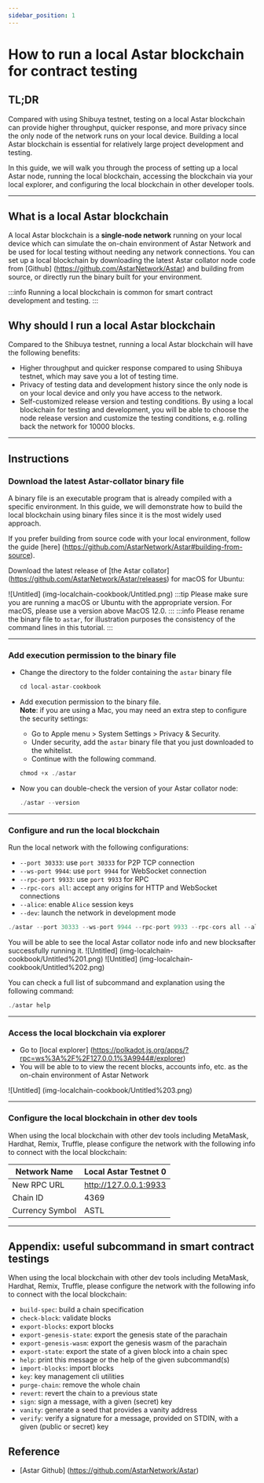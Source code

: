 ```yaml
---
sidebar_position: 1
---
```


# How to run a local Astar blockchain for contract testing

## TL;DR

Compared with using Shibuya testnet, testing on a local Astar blockchain can provide higher throughput, quicker response, and more privacy since the only node of the network runs on your local device. Building a local Astar blockchain is essential for relatively large project development and testing.

In this guide, we will walk you through the process of setting up a local Astar node, running the local blockchain, accessing the blockchain via your local explorer, and configuring the local blockchain in other developer tools.

---

## What is a local Astar blockchain

A local Astar blockchain is a **single-node network** running on your local device which can simulate the on-chain environment of Astar Network and be used for local testing without needing any network connections. You can set up a local blockchain by downloading the latest Astar collator node code from [Github] (https://github.com/AstarNetwork/Astar) and building from source, or directly run the binary built for your environment.

:::info
Running a local blockchain is common for smart contract development and testing.
:::

## Why should I run a local Astar blockchain

Compared to the Shibuya testnet, running a local Astar blockchain will have the following benefits:

- Higher throughput and quicker response compared to using Shibuya testnet, which may save you a lot of testing time.
- Privacy of testing data and development history since the only node is on your local device and only you have access to the network.
- Self-customized release version and testing conditions. By using a local blockchain for testing and development, you will be able to choose the node release version and customize the testing conditions, e.g. rolling back the network for 10000 blocks.

---

## Instructions
### Download the latest Astar-collator binary file

A binary file is an executable program that is already compiled with a specific environment. In this guide, we will demonstrate how to build the local blockchain using binary files since it is the most widely used approach. 

If you prefer building from source code with your local environment, follow the guide [here] (https://github.com/AstarNetwork/Astar#building-from-source).

Download the latest release of [the Astar collator] (https://github.com/AstarNetwork/Astar/releases) for macOS for Ubuntu: 
    
![Untitled] (img-localchain-cookbook/Untitled.png)
:::tip
Please make sure you are running a macOS or Ubuntu with the appropriate version. For macOS, please use a version above MacOS 12.0.
:::
:::info
Please rename the binary file to `astar`, for illustration purposes the consistency of the command lines in this tutorial.
:::

---

### Add execution permission to the binary file

- Change the directory to the folder containing the `astar` binary file
    
    ```jsx
    cd local-astar-cookbook
    ```
    
- Add execution permission to the binary file. <br />
    **Note**: if you are using a Mac, you may need an extra step to configure the security settings:
    - Go to Apple menu > System Settings > Privacy & Security.
    - Under security, add the `astar` binary file that you just downloaded to the whitelist.
    - Continue with the following command.
    
    ```jsx
    chmod +x ./astar
    ```
    
- Now you can double-check the version of your Astar collator node:
    
    ```jsx
    ./astar --version
    ```
    

---

### Configure and run the local blockchain

Run the local network with the following configurations:
- `--port 30333`: use `port 30333` for P2P TCP connection
- `--ws-port 9944`: use `port 9944` for WebSocket connection
- `--rpc-port 9933`: use `port 9933` for RPC
- `--rpc-cors all`: accept any origins for HTTP and WebSocket connections
- `--alice`: enable `Alice` session keys
- `--dev`: launch the network in development mode
    
```jsx
./astar --port 30333 --ws-port 9944 --rpc-port 9933 --rpc-cors all --alice --dev
```
    
You will be able to see the local Astar collator node info and new blocksafter successfully running it.
![Untitled] (img-localchain-cookbook/Untitled%201.png)
![Untitled] (img-localchain-cookbook/Untitled%202.png)
    
You can check a full list of subcommand and explanation using the following command:
    
```jsx
./astar help
```
    

---

### Access the local blockchain via explorer

- Go to [local explorer] (https://polkadot.js.org/apps/?rpc=ws%3A%2F%2F127.0.0.1%3A9944#/explorer)
- You will be able to to view the recent blocks, accounts info, etc. as the on-chain environment of Astar Network
    
![Untitled] (img-localchain-cookbook/Untitled%203.png)
    

---

### Configure the local blockchain in other dev tools

When using the local blockchain with other dev tools including MetaMask, Hardhat, Remix, Truffle, please configure the network with the following info to connect with the local blockchain:

| Network Name | Local Astar Testnet 0 |
| --- | --- |
| New RPC URL | http://127.0.0.1:9933 |
| Chain ID | 4369 |
| Currency Symbol | ASTL |

---

## Appendix: useful subcommand in smart contract testings

When using the local blockchain with other dev tools including MetaMask, Hardhat, Remix, Truffle, please configure the network with the following info to connect with the local blockchain:

- `build-spec`: build a chain specification
- `check-block`: validate blocks
- `export-blocks`: export blocks
- `export-genesis-state`: export the genesis state of the parachain
- `export-genesis-wasm`: export the genesis wasm of the parachain
- `export-state`: export the state of a given block into a chain spec
- `help`: print this message or the help of the given subcommand(s)
- `import-blocks`: import blocks
- `key`: key management cli utilities
- `purge-chain`: remove the whole chain
- `revert`: revert the chain to a previous state
- `sign`: sign a message, with a given (secret) key
- `vanity`: generate a seed that provides a vanity address
- `verify`: verify a signature for a message, provided on STDIN, with a given (public or secret) key

## Reference

- [Astar Github] (https://github.com/AstarNetwork/Astar)
